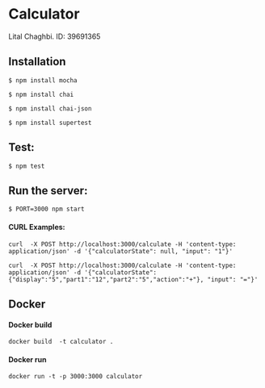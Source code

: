 # Calculator

Lital Chaghbi. ID: 39691365


## Installation

    $ npm install mocha

    $ npm install chai

    $ npm install chai-json

    $ npm install supertest


## Test:

    $ npm test


## Run the server:
 
    $ PORT=3000 npm start


#### CURL Examples:

    curl  -X POST http://localhost:3000/calculate -H 'content-type: application/json' -d '{"calculatorState": null, "input": "1"}'

    curl  -X POST http://localhost:3000/calculate -H 'content-type: application/json' -d '{"calculatorState": {"display":"5","part1":"12","part2":"5","action":"+"}, "input": "="}'


## Docker

#### Docker build

    docker build  -t calculator .
    
#### Docker run
    
    docker run -t -p 3000:3000 calculator
